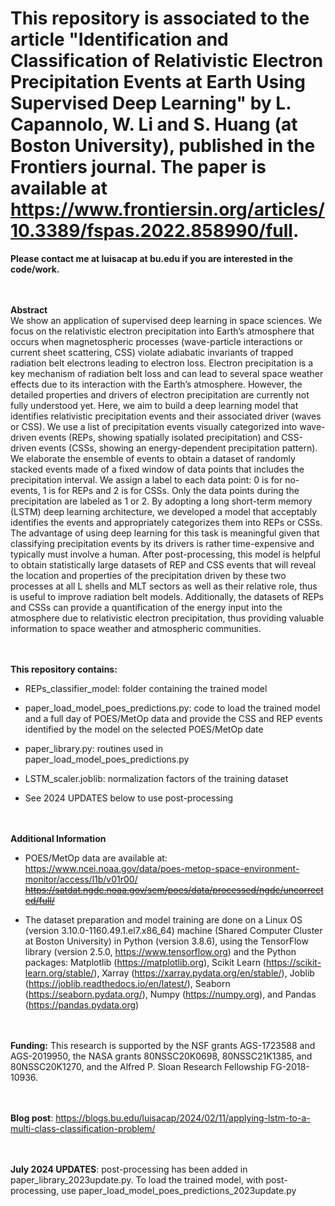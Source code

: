 # This repository is associated to the article "Identification and Classification of Relativistic Electron Precipitation Events at Earth Using Supervised Deep Learning" by L. Capannolo, W. Li and S. Huang (at Boston University), published in the Frontiers journal. The paper is available at https://www.frontiersin.org/articles/10.3389/fspas.2022.858990/full.

**Please contact me at  luisacap at bu.edu  if you are interested in the code/work.**

<br> <br />
**Abstract**\
We show an application of supervised deep learning in space sciences. We focus on the relativistic electron precipitation into Earth’s atmosphere that occurs when magnetospheric processes (wave-particle interactions or current sheet scattering, CSS) violate adiabatic invariants of trapped radiation belt electrons leading to electron loss. Electron precipitation is a key mechanism of radiation belt loss and can lead to several space weather effects due to its interaction with the Earth’s atmosphere. However, the detailed properties and drivers of electron precipitation are currently not fully understood yet. Here, we aim to build a deep learning model that identifies relativistic precipitation events and their associated driver (waves or CSS). We use a list of precipitation events visually categorized into wave-driven events (REPs, showing spatially isolated precipitation) and CSS-driven events (CSSs, showing an energy-dependent precipitation pattern). We elaborate the ensemble of events to obtain a dataset of randomly stacked events made of a fixed window of data points that includes the precipitation interval. We assign a label to each data point: 0 is for no-events, 1 is for REPs and 2 is for CSSs. Only the data points during the precipitation are labeled as 1 or 2. By adopting a long short-term memory (LSTM) deep learning architecture, we developed a model that acceptably identifies the events and appropriately categorizes them into REPs or CSSs. The advantage of using deep learning for this task is meaningful given that classifying precipitation events by its drivers is rather time-expensive and typically must involve a human. After post-processing, this model is helpful to obtain statistically large datasets of REP and CSS events that will reveal the location and properties of the precipitation driven by these two processes at all L shells and MLT sectors as well as their relative role, thus is useful to improve radiation belt models. Additionally, the datasets of REPs and CSSs can provide a quantification of the energy input into the atmosphere due to relativistic electron precipitation, thus providing valuable information to space weather and atmospheric communities.

<br> <br />
**This repository contains:**

- REPs_classifier_model: folder containing the trained model

- paper_load_model_poes_predictions.py: code to load the trained model and a full day of POES/MetOp data and provide the CSS and REP events identified by the model on the selected POES/MetOp date

- paper_library.py: routines used in paper_load_model_poes_predictions.py

- LSTM_scaler.joblib: normalization factors of the training dataset
- See 2024 UPDATES below to use post-processing

<br> <br />
**Additional Information**

- POES/MetOp data are available at: https://www.ncei.noaa.gov/data/poes-metop-space-environment-monitor/access/l1b/v01r00/ ~~https://satdat.ngdc.noaa.gov/sem/poes/data/processed/ngdc/uncorrected/full/~~

- The dataset preparation and model training are done on a Linux OS (version 3.10.0-1160.49.1.el7.x86_64) machine (Shared Computer Cluster at Boston University) in Python (version 3.8.6), using the TensorFlow library (version 2.5.0, https://www.tensorflow.org) and the Python packages: Matplotlib (https://matplotlib.org), Scikit Learn (https://scikit-learn.org/stable/), Xarray (https://xarray.pydata.org/en/stable/), Joblib (https://joblib.readthedocs.io/en/latest/), Seaborn (https://seaborn.pydata.org/), Numpy (https://numpy.org), and Pandas (https://pandas.pydata.org)

<br> <br />
**Funding:** This research is supported by the NSF grants AGS-1723588 and AGS-2019950, the NASA grants 80NSSC20K0698, 80NSSC21K1385, and 80NSSC20K1270, and the Alfred P. Sloan Research Fellowship FG-2018-10936.

<br> <br />
**Blog post**: https://blogs.bu.edu/luisacap/2024/02/11/applying-lstm-to-a-multi-class-classification-problem/

<br> <br />
**July 2024 UPDATES**: post-processing has been added in paper_library_2023update.py. To load the trained model, with post-processing, use paper_load_model_poes_predictions_2023update.py

